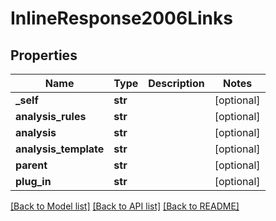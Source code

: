 # InlineResponse2006Links

## Properties
Name | Type | Description | Notes
------------ | ------------- | ------------- | -------------
**_self** | **str** |  | [optional] 
**analysis_rules** | **str** |  | [optional] 
**analysis** | **str** |  | [optional] 
**analysis_template** | **str** |  | [optional] 
**parent** | **str** |  | [optional] 
**plug_in** | **str** |  | [optional] 

[[Back to Model list]](../README.md#documentation-for-models) [[Back to API list]](../README.md#documentation-for-api-endpoints) [[Back to README]](../README.md)


